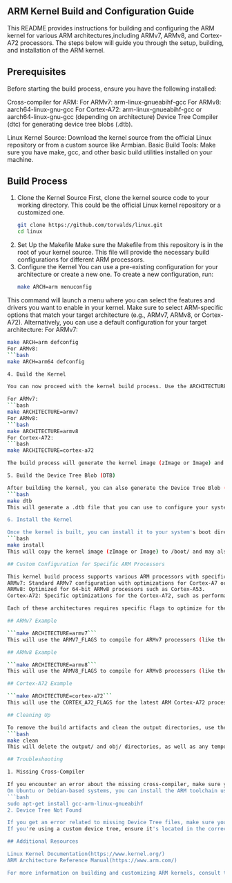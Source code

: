 ## ARM Kernel Build and Configuration Guide

This README provides instructions for building and configuring the ARM kernel for various ARM architectures,including ARMv7, ARMv8, and Cortex-A72 processors.
The steps below will guide you through the setup, building, and installation of the ARM kernel.

## Prerequisites

Before starting the build process, ensure you have the following installed:

Cross-compiler for ARM:
For ARMv7: arm-linux-gnueabihf-gcc
For ARMv8: aarch64-linux-gnu-gcc
For Cortex-A72: arm-linux-gnueabihf-gcc or aarch64-linux-gnu-gcc (depending on architecture)
Device Tree Compiler (dtc) for generating device tree blobs (.dtb).

Linux Kernel Source:
Download the kernel source from the official Linux repository or from a custom source like Armbian.
Basic Build Tools: Make sure you have make, gcc, and other basic build utilities installed on your machine.

## Build Process
1. Clone the Kernel Source
   First, clone the kernel source code to your working directory. This could be the official Linux kernel repository or a customized one.
   ```bash
   git clone https://github.com/torvalds/linux.git
   cd linux
2. Set Up the Makefile
   Make sure the Makefile from this repository is in the root of your kernel source. This file will provide the necessary build configurations for different ARM processors.
3. Configure the Kernel
   You can use a pre-existing configuration for your architecture or create a new one. To create a new configuration, run:
   ```bash
   make ARCH=arm menuconfig
This command will launch a menu where you can select the features and drivers you want to enable in your kernel. Make sure to select ARM-specific options that match your target architecture (e.g., ARMv7, ARMv8, or Cortex-A72).
Alternatively, you can use a default configuration for your target architecture:
For ARMv7:
   ```bash
   make ARCH=arm defconfig
For ARMv8:
   ```bash
   make ARCH=arm64 defconfig

4. Build the Kernel

You can now proceed with the kernel build process. Use the ARCHITECTURE variable to specify which ARM architecture you are building for.

For ARMv7:
   ```bash
   make ARCHITECTURE=armv7
For ARMv8:
   ```bash
   make ARCHITECTURE=armv8
For Cortex-A72:
   ```bash
   make ARCHITECTURE=cortex-a72

The build process will generate the kernel image (zImage or Image) and place it in the output directory (output/ by default).

5. Build the Device Tree Blob (DTB)

After building the kernel, you can also generate the Device Tree Blob (DTB) to describe the hardware for your ARM system.
   ```bash
   make dtb
This will generate a .dtb file that you can use to configure your system's devices

6. Install the Kernel

Once the kernel is built, you can install it to your system's boot directory. Make sure you have root permissions to copy the kernel image.
   ```bash
   make install
This will copy the kernel image (zImage or Image) to /boot/ and may also copy other required files such as modules or device tree blobs.

## Custom Configuration for Specific ARM Processors

This kernel build process supports various ARM processors with specific optimizations:
ARMv7: Standard ARMv7 configuration with optimizations for Cortex-A7 or similar processors.
ARMv8: Optimized for 64-bit ARMv8 processors such as Cortex-A53.
Cortex-A72: Specific optimizations for the Cortex-A72, such as performance flag tuning, cache configurations, and instruction-specific enhancements.

Each of these architectures requires specific flags to optimize for the target processor. The Makefile includes predefined configurations for each processor.

## ARMv7 Example

   ```make ARCHITECTURE=armv7```
This will use the ARMV7_FLAGS to compile for ARMv7 processors (like the Cortex-A7).

## ARMv8 Example

   ```make ARCHITECTURE=armv8```
This will use the ARMV8_FLAGS to compile for ARMv8 processors (like the Cortex-A53).

## Cortex-A72 Example

   ```make ARCHITECTURE=cortex-a72```
This will use the CORTEX_A72_FLAGS for the latest ARM Cortex-A72 processors.

## Cleaning Up

To remove the build artifacts and clean the output directories, use the following command:
   ```bash
   make clean
This will delete the output/ and obj/ directories, as well as any temporary files created during the build process.

## Troubleshooting

1. Missing Cross-Compiler

If you encounter an error about the missing cross-compiler, make sure you've installed the correct toolchain for ARM. For ARMv7, you can install the arm-linux-gnueabihf-gcc package. For ARMv8, use aarch64-linux-gnu-gcc.
On Ubuntu or Debian-based systems, you can install the ARM toolchain using:
   ```bash
   sudo apt-get install gcc-arm-linux-gnueabihf
2. Device Tree Not Found

If you get an error related to missing Device Tree files, make sure your kernel source includes the correct .dts (Device Tree Source) files.
If you're using a custom device tree, ensure it's located in the correct directory, e.g., arch/arm/boot/dts.

## Additional Resources

Linux Kernel Documentation(https://www.kernel.org/)
ARM Architecture Reference Manual(https://www.arm.com/)

For more information on building and customizing ARM kernels, consult the official ARM documentation or the Linux kernel documentation related to ARM.
